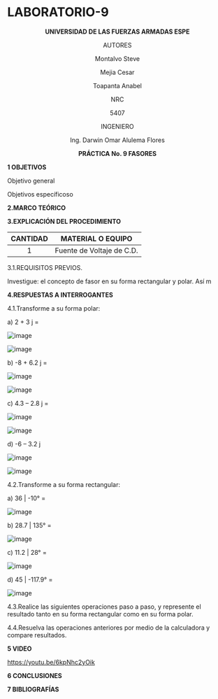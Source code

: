# LABORATORIO-9

<div align="center">

**UNIVERSIDAD DE LAS FUERZAS ARMADAS ESPE**

AUTORES

Montalvo Steve
  
Mejia Cesar
  
Toapanta Anabel  

NRC
  
5407

INGENIERO

Ing. Darwin Omar Alulema Flores

**PRÁCTICA No. 9 FASORES**
  
</div>

**1 OBJETIVOS**



Objetivo general



Objetivos específicoso





**2.MARCO TEÓRICO**



**3.EXPLICACIÓN DEL PROCEDIMIENTO**

<div align="center">
     
|**CANTIDAD**|       **MATERIAL O EQUIPO**      |
|    :---:   |              :---:               | 
|      1     |     Fuente de Voltaje de C.D.    |
  
</div>

3.1.REQUISITOS PREVIOS.

Investigue: el concepto de fasor en su forma rectangular y polar. Así m


**4.RESPUESTAS A INTERROGANTES**

4.1.Transforme a su forma polar:

a)	2 + 3 j =

![image](https://user-images.githubusercontent.com/85134094/133016007-d837124f-0574-4fbc-b9ee-33e872eba798.png)

![image](https://user-images.githubusercontent.com/85134094/133016021-9e10ef30-ba6f-4acc-a061-6b27081351f7.png)


b)	-8 + 6.2 j =

![image](https://user-images.githubusercontent.com/85134094/133016046-390ae16d-15b0-4041-b248-858767e940fc.png)

![image](https://user-images.githubusercontent.com/85134094/133016056-bd3f0fc9-0a97-4c0d-ba7e-475a5bf94888.png)


c)	4.3 – 2.8 j =
 
![image](https://user-images.githubusercontent.com/85134094/133016078-e3bcf28a-4bc6-42e6-a39d-17c88e51ce3e.png)

![image](https://user-images.githubusercontent.com/85134094/133016100-3829eae0-c12d-4fa2-b23e-b154f6d456e6.png)

d) -6 – 3.2 j

![image](https://user-images.githubusercontent.com/85134094/133016127-9201d9de-68f5-4dbf-8215-81eef3a628e4.png)

![image](https://user-images.githubusercontent.com/85134094/133016134-2fdd0ed2-53c9-409b-b9d2-da23b7d21712.png)


4.2.Transforme a su forma rectangular:

a)	36 | -10° =
 
![image](https://user-images.githubusercontent.com/85134094/133018361-392d4da7-9729-4d82-9ed8-c45da768210f.png)

b)	28.7 | 135° =
 
![image](https://user-images.githubusercontent.com/85134094/133018335-b9b8d3d8-bb03-4510-9962-86f771fb599e.png)

c)	11.2 | 28° =

![image](https://user-images.githubusercontent.com/85134094/133018304-2a4f8f2a-a71b-4a3c-9d3d-93e7cec3565e.png)

d)	45 | -117.9° =

![image](https://user-images.githubusercontent.com/85134094/133018268-fb247f81-f4d3-44ef-bdea-7451dbc03d85.png)

4.3.Realice las siguientes operaciones paso a paso, y represente el resultado tanto en su
forma rectangular como en su forma polar.

4.4.Resuelva las operaciones anteriores por medio de la calculadora y compare
resultados.

**5 VIDEO** 

https://youtu.be/6kpNhc2yOik

**6 CONCLUSIONES** 




**7 BIBLIOGRAFÍAS**

